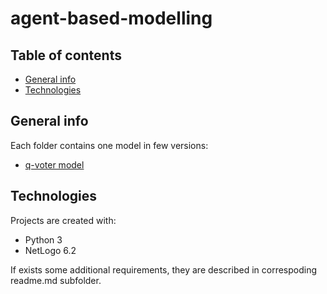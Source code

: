 # agent-based-modelling

## Table of contents
* [General info](#general-info)
* [Technologies](#technologies)

## General info
Each folder contains one model in few versions:
* [q-voter model](agent-based-modelling/qvotermodel)
	
## Technologies
Projects are created with:
* Python 3
* NetLogo 6.2
	
If exists some additional requirements, they are described in correspoding readme.md subfolder.

